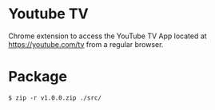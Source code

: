 
# Youtube TV

Chrome extension to access the YouTube TV App located at https://youtube.com/tv from a regular browser.

# Package

```
$ zip -r v1.0.0.zip ./src/ 
```